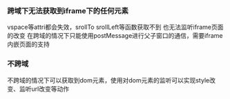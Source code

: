 ### 跨域下无法获取到iframe下的任何元素
vspace等attri都会失效，srollTo srollLeft等函数获取不到
也无法监听iframe页面的改变
在跨域的情况下只能使用postMessage进行父子窗口的通信，需要iframe内嵌页面的支持

### 不跨域
不跨域的情况下可以获取到dom元素，使用对dom元素的监听可以实现style改变、监听url改变等动作